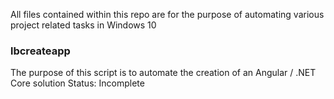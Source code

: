 All files contained within this repo are for the purpose of automating various project related tasks in Windows 10

### lbcreateapp
The purpose of this script is to automate the creation of an Angular / .NET Core solution
Status: Incomplete